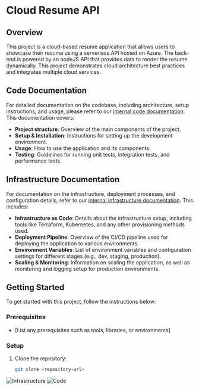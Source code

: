 # Cloud Resume API

## Overview

This project is a cloud-based resume application that allows users to showcase their resume using a serverless API hosted on Azure. The back-end is powered by an nodeJS API that provides data to render the resume dynamically. This project demonstrates cloud architecture best practices and integrates multiple cloud services.

## Code Documentation

For detailed documentation on the codebase, including architecture, setup instructions, and usage, please refer to our [internal code documentation](Azure_Function_CosmosDB_README.md). This documentation covers:

- **Project structure**: Overview of the main components of the project.
- **Setup & Installation**: Instructions for setting up the development environment.
- **Usage**: How to use the application and its components.
- **Testing**: Guidelines for running unit tests, integration tests, and performance tests.

## Infrastructure Documentation

For documentation on the infrastructure, deployment processes, and configuration details, refer to our [internal infrastructure documentation](Azure_Terraform_README.md). This includes:

- **Infrastructure as Code**: Details about the infrastructure setup, including tools like Terraform, Kubernetes, and any other provisioning methods used.
- **Deployment Pipeline**: Overview of the CI/CD pipeline used for deploying the application to various environments.
- **Environment Variables**: List of environment variables and configuration settings for different stages (e.g., dev, staging, production).
- **Scaling & Monitoring**: Information on scaling the application, as well as monitoring and logging setup for production environments.

## Getting Started

To get started with this project, follow the instructions below:

### Prerequisites

- [List any prerequisites such as tools, libraries, or environments]

### Setup

1. Clone the repository:
   ```bash
   git clone <repository-url>


![Infrastructure](https://github.com/iabhee/cloud-resume-api/actions/workflows/terraform.yml/badge.svg)
![Code](https://github.com/iabhee/cloud-resume-api/actions/workflows/build-deploy.yml/badge.svg)
